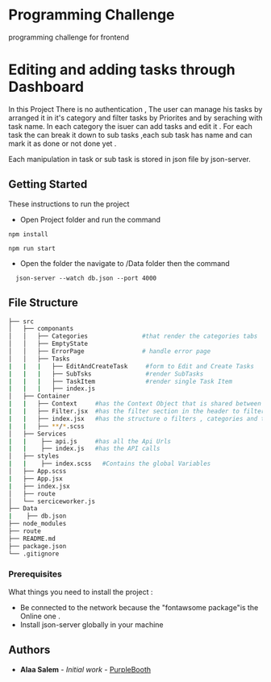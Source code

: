 
# Programming Challenge
 programming challenge for frontend

# Editing and adding tasks through Dashboard

In this Project There is no authentication , The user can  manage his tasks by arranged it in it's category  and filter tasks by Priorites and by seraching with task name. In each category the isuer can add tasks and edit it .
For each task the can break it down to sub tasks ,each sub task has name and can mark it as done or not done yet .


Each manipulation in task or sub task is stored in json file by json-server.
 

## Getting Started

These instructions to run the project 
- Open Project folder and  run the command 
```
npm install
```
```
npm run start
```
- Open the folder the navigate to /Data folder then the command 
```
  json-server --watch db.json --port 4000
```

## File Structure
 
```bash
├── src
│   ├── componants
│   │   ├── Categories               #that render the categories tabs
│   │   ├── EmptyState
│   │   ├── ErrorPage                # handle error page
│   │   ├── Tasks
|   |   |   ├── EditAndCreateTask     #form to Edit and Create Tasks
|   |   |   ├── SubTsks               #render SubTasks
|   |   |   ├── TaskItem              #render single Task Item
|   |   |   ├── index.js
│   ├── Container
|   |   ├── Context     #has the Context Object that is shared between the componants 
|   |   ├── Filter.jsx  #has the filter section in the header to filter the tasks 
|   |   ├── index.jsx   #has the structure o filters , categories and tasks
|   |   ├── **/*.scss
│   ├── Services
|   |    ├── api.js     #has all the Api Urls
|   |    ├── index.js   #has the API calls 
│   ├── styles
|   |    ├── index.scss   #Contains the global Variables 
│   ├── App.scss
|   ├── App.jsx
|   ├── index.jsx
│   ├── route
│   └── serciceworker.js
├── Data
|    ├── db.json
├── node_modules
├── route
├── README.md
├── package.json
└── .gitignore
```

### Prerequisites

What things you need to install the project :
- Be connected to the network because the "fontawsome package"is the Online one .
- Install json-server globally in your machine 

## Authors

* **Alaa Salem** - *Initial work* - [PurpleBooth](https://github.com/alaamahersalem)

